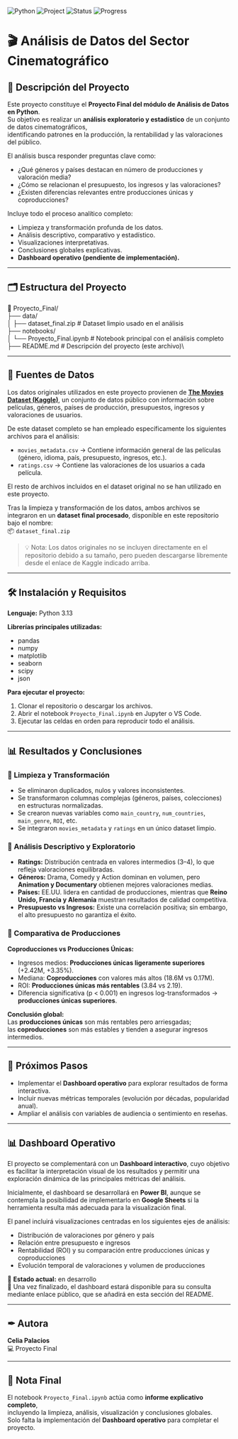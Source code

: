![Python](https://img.shields.io/badge/Python-3.13-blue.svg)
![Project](https://img.shields.io/badge/Proyecto-Final-purple)
![Status](https://img.shields.io/badge/Dashboard-Pendiente-orange)
![Progress](https://img.shields.io/badge/Estado-En%20Progreso-yellow)

# 🎬 Análisis de Datos del Sector Cinematográfico

## 📖 Descripción del Proyecto
Este proyecto constituye el **Proyecto Final del módulo de Análisis de Datos en Python**.  
Su objetivo es realizar un **análisis exploratorio y estadístico** de un conjunto de datos cinematográficos,  
identificando patrones en la producción, la rentabilidad y las valoraciones del público.  

El análisis busca responder preguntas clave como:
- ¿Qué géneros y países destacan en número de producciones y valoración media?  
- ¿Cómo se relacionan el presupuesto, los ingresos y las valoraciones?  
- ¿Existen diferencias relevantes entre producciones únicas y coproducciones?  

Incluye todo el proceso analítico completo:
- Limpieza y transformación profunda de los datos.  
- Análisis descriptivo, comparativo y estadístico.  
- Visualizaciones interpretativas.  
- Conclusiones globales explicativas.  
- **Dashboard operativo (pendiente de implementación).**

---

## 🗂 Estructura del Proyecto

📁 Proyecto_Final/\
├── data/\
│   ├── dataset_final.zip   # Dataset limpio usado en el análisis\
├── notebooks/\
│ └── Proyecto_Final.ipynb # Notebook principal con el análisis completo\
├── README.md # Descripción del proyecto (este archivo)\

---

## 📂 Fuentes de Datos

Los datos originales utilizados en este proyecto provienen de **[The Movies Dataset (Kaggle)](https://www.kaggle.com/datasets/rounakbanik/the-movies-dataset)**, un conjunto de datos público con información sobre películas, géneros, países de producción, presupuestos, ingresos y valoraciones de usuarios.

De este dataset completo se han empleado específicamente los siguientes archivos para el análisis:

- `movies_metadata.csv` → Contiene información general de las películas (género, idioma, país, presupuesto, ingresos, etc.).  
- `ratings.csv` → Contiene las valoraciones de los usuarios a cada película.

El resto de archivos incluidos en el dataset original no se han utilizado en este proyecto.

Tras la limpieza y transformación de los datos, ambos archivos se integraron en un **dataset final procesado**, disponible en este repositorio bajo el nombre:  
📦 `dataset_final.zip`  

> 💡 Nota: Los datos originales no se incluyen directamente en el repositorio debido a su tamaño, pero pueden descargarse libremente desde el enlace de Kaggle indicado arriba.

---

## 🛠 Instalación y Requisitos

**Lenguaje:** Python 3.13  

**Librerías principales utilizadas:**
- pandas  
- numpy  
- matplotlib  
- seaborn  
- scipy  
- json  

**Para ejecutar el proyecto:**
1. Clonar el repositorio o descargar los archivos.  
2. Abrir el notebook `Proyecto_Final.ipynb` en Jupyter o VS Code.  
3. Ejecutar las celdas en orden para reproducir todo el análisis.  

---

## 📊 Resultados y Conclusiones

### 🔹 Limpieza y Transformación
- Se eliminaron duplicados, nulos y valores inconsistentes.  
- Se transformaron columnas complejas (géneros, países, colecciones) en estructuras normalizadas.  
- Se crearon nuevas variables como `main_country`, `num_countries`, `main_genre`, `ROI`, etc.  
- Se integraron `movies_metadata` y `ratings` en un único dataset limpio.  

### 🔹 Análisis Descriptivo y Exploratorio
- **Ratings:** Distribución centrada en valores intermedios (3–4), lo que refleja valoraciones equilibradas.  
- **Géneros:** Drama, Comedy y Action dominan en volumen, pero **Animation y Documentary** obtienen mejores valoraciones medias.  
- **Países:** EE.UU. lidera en cantidad de producciones, mientras que **Reino Unido, Francia y Alemania** muestran resultados de calidad competitiva.  
- **Presupuesto vs Ingresos:** Existe una correlación positiva; sin embargo, el alto presupuesto no garantiza el éxito.  

### 🔹 Comparativa de Producciones
**Coproducciones vs Producciones Únicas:**
- Ingresos medios: **Producciones únicas ligeramente superiores** (+2.42M, +3.35%).  
- Mediana: **Coproducciones** con valores más altos (18.6M vs 0.17M).  
- ROI: **Producciones únicas más rentables** (3.84 vs 2.19).  
- Diferencia significativa (p < 0.001) en ingresos log-transformados → **producciones únicas superiores**.

**Conclusión global:**  
Las **producciones únicas** son más rentables pero arriesgadas;  
las **coproducciones** son más estables y tienden a asegurar ingresos intermedios.  

---

## 🔄 Próximos Pasos
- Implementar el **Dashboard operativo** para explorar resultados de forma interactiva.  
- Incluir nuevas métricas temporales (evolución por décadas, popularidad anual).  
- Ampliar el análisis con variables de audiencia o sentimiento en reseñas.  

---

## 📊 Dashboard Operativo

El proyecto se complementará con un **Dashboard interactivo**, cuyo objetivo es facilitar la interpretación visual de los resultados y permitir una exploración dinámica de las principales métricas del análisis.

Inicialmente, el dashboard se desarrollará en **Power BI**, aunque se contempla la posibilidad de implementarlo en **Google Sheets** si la herramienta resulta más adecuada para la visualización final.

El panel incluirá visualizaciones centradas en los siguientes ejes de análisis:

- Distribución de valoraciones por género y país  
- Relación entre presupuesto e ingresos  
- Rentabilidad (ROI) y su comparación entre producciones únicas y coproducciones  
- Evolución temporal de valoraciones y volumen de producciones  

📎 **Estado actual:** en desarrollo  
🔗 Una vez finalizado, el dashboard estará disponible para su consulta mediante enlace público, que se añadirá en esta sección del README.


---

## ✒ Autora
**Celia Palacios**  
💻 Proyecto Final   

---

## 🧾 Nota Final
El notebook `Proyecto_Final.ipynb` actúa como **informe explicativo completo**,  
incluyendo la limpieza, análisis, visualización y conclusiones globales.  
Solo falta la implementación del **Dashboard operativo** para completar el proyecto.
